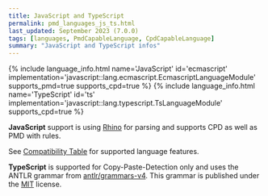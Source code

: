 ```yaml
---
title: JavaScript and TypeScript
permalink: pmd_languages_js_ts.html
last_updated: September 2023 (7.0.0)
tags: [languages, PmdCapableLanguage, CpdCapableLanguage]
summary: "JavaScript and TypeScript infos"
---
```


{% include language_info.html name='JavaScript' id='ecmascript' implementation='javascript::lang.ecmascript.EcmascriptLanguageModule' supports_pmd=true supports_cpd=true %}
{% include language_info.html name='TypeScript' id='ts' implementation='javascript::lang.typescript.TsLanguageModule' supports_cpd=true %}


**JavaScript** support is using [Rhino](https://github.com/mozilla/rhino) for parsing and supports CPD as well as
PMD with rules.

See [Compatibility Table](https://mozilla.github.io/rhino/compat/engines.html) for supported language features.


**TypeScript** is supported for Copy-Paste-Detection only and uses the ANTLR grammar from
[antlr/grammars-v4](https://github.com/antlr/grammars-v4/tree/master/javascript/typescript).
This grammar is published under the [MIT](https://opensource.org/licenses/MIT) license.
